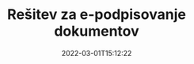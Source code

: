 ---
############################# Static ############################
layout: "product"
date: 2022-03-01T15:12:22
draft: false
#operation: 
#signaturetype: 
#fileformat: 
#productName: Java
lang: sl
#productCode: java
#otherformats: 
#breadcrumb: Put  signature on  for Java
product: "Signature"
product_tag: "signature"

############################# Head ############################
head_title: ".NET, Java, API-ji v oblaku in aplikacije za spletno podpisovanje dokumentov"
head_description: "Pridobite vsestransko rešitev za e-podpisovanje dokumentov za .NET, Java in aplikacije v oblaku. Spletno podpišite običajne formate dokumentov s preprosto funkcijo povleci in spusti"

############################# Header ############################
title: "Rešitev za e-podpisovanje dokumentov"
description: "Podpisujte digitalne dokumente in slike na kateri koli platformi z uporabo naših prilagodljivih API-jev in rešitev, ki temeljijo na aplikacijah, za programerje in končne uporabnike."

############################# APIs ###############################
apis:
  enable: true

  api:
    # api loop
    - title: "API-ji GroupDocs.Signature z visoko kodo vključujejo"
      link: "/signature/"
      label: "Oglejte si vse API-je High Code"
      api_product:
        # api_product loop
        - link: "/signature/net/"
          img_alt: "GroupDocs.Signature for .NET"
          image: "/border/groupdocs-signature-net.svg"
          product: "GroupDocs.Signature for"
          platform: ".NET"
          content: "Native .NET API za dodajanje, iskanje in preverjanje najbolj priljubljenih vrst digitalnih podpisov v Microsoft Office, PDF, slike in različne druge formate v aplikacijah .NET."

        # api_product loop
        - link: "/signature/java/"
          img_alt: "GroupDocs.Signature for Java"
          image: "/border/groupdocs-signature-java.svg"
          product: "GroupDocs.Signature for"
          platform: "Java"
          content: "Omogočite aplikacije Java z zmožnostmi e-podpisa za digitalno podpisovanje številnih dokumentov in slik v katerem koli operacijskem sistemu z nameščenim JDK."

        # api_product loop
        - link: "/signature/nodejs-java/"
          img_alt: "GroupDocs.Signature for Node.js via Java"
          image: "/border/groupdocs-signature-nodejs-java.svg"
          product: "GroupDocs.Signature for"
          platform: "Node.js"
          content: "Naša rešitev Node.js razširja vaše poslovne aplikacije z digitalnim podpisovanjem. Na priljubljene dokumente in formate slik preprosto podpišite elektronske podpise."

    # api loop
    - title: "API-ji GroupDocs.Signature Low Code vključujejo"
      link: "https://products.groupdocs.cloud/signature"
      label: "Oglejte si vse API-je z nizko kodo"
      api_product:
        # api_product loop
        - link: "https://products.groupdocs.cloud/signature/curl"
          img_alt: "GroupDocs.Signature Cloud for cURL"
          image: "https://www.groupdocs.cloud/templates/groupdocscloud/images/sdk/272x272/groupdocs_signature-for-curl.png"
          product: "GroupDocs.Signature"
          platform: "Cloud for cURL"
          content: "Delajte z API-jem za podpisovanje dokumentov cURL RESTful, da dodate in upravljate različne vrste podpisov v vseh priljubljenih formatih dokumentov, vključno s PDF, Word, Excel in slikami."

        # api_product loop
        - link: "https://products.groupdocs.cloud/signature/net"
          img_alt: "GroupDocs.Signature Cloud SDK for .NET"
          image: "https://www.groupdocs.cloud/templates/groupdocscloud/images/sdk/272x272/groupdocs_signature-for-net.png"
          product: "GroupDocs.Signature"
          platform: "Cloud SDK for .NET"
          content: "Enostavno uporabite RESTful API za e-podpis z .NET SDK za upravljanje digitalnega podpisa v številnih formatih dokumentov v aplikacijah .NET."

        # api_product loop
        - link: "https://products.groupdocs.cloud/signature/java"
          img_alt: "GroupDocs.Signature Cloud SDK for Java"
          image: "https://www.groupdocs.cloud/templates/groupdocscloud/images/sdk/272x272/groupdocs_signature-for-java.png"
          product: "GroupDocs.Signature"
          platform: "Cloud SDK for Java"
          content: "Implementirajte napredne funkcije podpisovanja dokumentov v svojih aplikacijah Java s posebej zasnovanim SDK za podpisovanje dokumentov za Javo."

    # api loop
    - title: "GroupDocs.Signature No Code Apps Include"
      link: "https://products.groupdocs.app/signature"
      label: "Oglejte si vse aplikacije brez kode"
      api_product:
        # api_product loop
        - link: "https://products.groupdocs.app/signature/total"
          img_alt: "GroupDocs.Signature Total"
          image: "https://www.aspose.cloud/templates/asposeapp/images/products/logo/aspose_signature-app.png"
          product: "GroupDocs.Signature"
          platform: "Total"
          content: "Datoteke Microsoft Word, Excel, PowerPoint, Visio in PDF podpišite z besedilom, sliko, črtno kodo ali kodo QR."

        # api_product loop
        - link: "https://products.groupdocs.app/signature/docx"
          img_alt: "GroupDocs.Signature DOCX"
          image: "https://www.aspose.cloud/templates/groupdocsapp/images/products/logo/groupdocs_words-app.png"
          product: "GroupDocs.Signature"
          platform: "DOCX"
          content: "Brezplačno digitalno podpišite Wordove dokumente neposredno iz brskalnika."

        # api_product loop
        - link: "https://products.groupdocs.app/signature/pdf"
          img_alt: "GroupDocs.Signature PDF"
          image: "https://www.aspose.cloud/templates/groupdocsapp/images/products/logo/groupdocs_pdf-app.png"
          product: "GroupDocs.Signature"
          platform: "PDF"
          content: "e-Podpišite datoteke PDF z uporabo besedila, slike ali črtne kode v katerem koli spletnem brskalniku."

############################# Back to top ###############################
back_to_top:
  enable: true
---